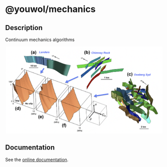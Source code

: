 # @youwol/mechanics

## Description
Continuum mechanics algorithms

<center><img src="media/envelopes.png" alt="drawing" width="500"/></center>

## Documentation
See the [online documentation](https://youwol.github.io/mechanics/dist/docs/index.html).
